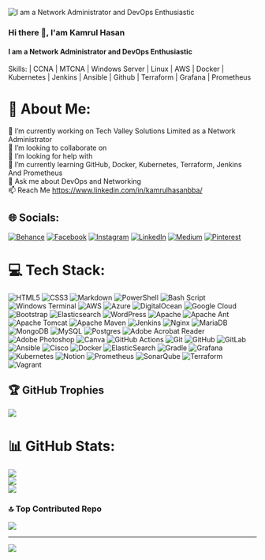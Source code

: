 
![I am a Network Administrator and DevOps Enthusiastic](https://arturssmirnovs.github.io/github-profile-readme-generator/images/banner.png)
### Hi there 👋, I'am Kamrul Hasan
#### I am a Network Administrator and DevOps Enthusiastic


Skills: | CCNA | MTCNA | Windows Server | Linux | AWS | Docker | Kubernetes | Jenkins | Ansible | Github | Terraform | Grafana | Prometheus


# 💫 About Me:
🔭 I’m currently working on Tech Valley Solutions Limited as a Network Administrator<br>👯 I’m looking to collaborate on<br>🤝 I’m looking for help with<br>🌱 I’m currently learning GitHub, Docker, Kubernetes, Terraform, Jenkins And Prometheus <br>💬 Ask me about DevOps and Networking<br>📫 Reach Me https://www.linkedin.com/in/kamrulhasanbba/


## 🌐 Socials:
[![Behance](https://img.shields.io/badge/Behance-1769ff?logo=behance&logoColor=white)](https://behance.net/kamrulhassanbd) [![Facebook](https://img.shields.io/badge/Facebook-%231877F2.svg?logo=Facebook&logoColor=white)](https://facebook.com/kamrulhassanbd33) [![Instagram](https://img.shields.io/badge/Instagram-%23E4405F.svg?logo=Instagram&logoColor=white)](https://instagram.com/kamrulhassanbd) [![LinkedIn](https://img.shields.io/badge/LinkedIn-%230077B5.svg?logo=linkedin&logoColor=white)](https://linkedin.com/in/kamrulhasanbba) [![Medium](https://img.shields.io/badge/Medium-12100E?logo=medium&logoColor=white)](https://medium.com/@@kamrulhassanbd3) [![Pinterest](https://img.shields.io/badge/Pinterest-%23E60023.svg?logo=Pinterest&logoColor=white)](https://pinterest.com/kamrolhasanbd) 

# 💻 Tech Stack:
![HTML5](https://img.shields.io/badge/html5-%23E34F26.svg?style=plastic&logo=html5&logoColor=white) ![CSS3](https://img.shields.io/badge/css3-%231572B6.svg?style=plastic&logo=css3&logoColor=white) ![Markdown](https://img.shields.io/badge/markdown-%23000000.svg?style=plastic&logo=markdown&logoColor=white) ![PowerShell](https://img.shields.io/badge/PowerShell-%235391FE.svg?style=plastic&logo=powershell&logoColor=white) ![Bash Script](https://img.shields.io/badge/bash_script-%23121011.svg?style=plastic&logo=gnu-bash&logoColor=white) ![Windows Terminal](https://img.shields.io/badge/Windows%20Terminal-%234D4D4D.svg?style=plastic&logo=windows-terminal&logoColor=white) ![AWS](https://img.shields.io/badge/AWS-%23FF9900.svg?style=plastic&logo=amazon-aws&logoColor=white) ![Azure](https://img.shields.io/badge/azure-%230072C6.svg?style=plastic&logo=microsoftazure&logoColor=white) ![DigitalOcean](https://img.shields.io/badge/DigitalOcean-%230167ff.svg?style=plastic&logo=digitalOcean&logoColor=white) ![Google Cloud](https://img.shields.io/badge/GoogleCloud-%234285F4.svg?style=plastic&logo=google-cloud&logoColor=white) ![Bootstrap](https://img.shields.io/badge/bootstrap-%238511FA.svg?style=plastic&logo=bootstrap&logoColor=white) ![Elasticsearch](https://img.shields.io/badge/elasticsearch-%230377CC.svg?style=plastic&logo=elasticsearch&logoColor=white) ![WordPress](https://img.shields.io/badge/WordPress-%23117AC9.svg?style=plastic&logo=WordPress&logoColor=white) ![Apache](https://img.shields.io/badge/apache-%23D42029.svg?style=plastic&logo=apache&logoColor=white) ![Apache Ant](https://img.shields.io/badge/Apache%20Ant-A81C7D?style=plastic&logo=Apache%20Ant&logoColor=white) ![Apache Tomcat](https://img.shields.io/badge/apache%20tomcat-%23F8DC75.svg?style=plastic&logo=apache-tomcat&logoColor=black) ![Apache Maven](https://img.shields.io/badge/Apache%20Maven-C71A36?style=plastic&logo=Apache%20Maven&logoColor=white) ![Jenkins](https://img.shields.io/badge/jenkins-%232C5263.svg?style=plastic&logo=jenkins&logoColor=white) ![Nginx](https://img.shields.io/badge/nginx-%23009639.svg?style=plastic&logo=nginx&logoColor=white) ![MariaDB](https://img.shields.io/badge/MariaDB-003545?style=plastic&logo=mariadb&logoColor=white) ![MongoDB](https://img.shields.io/badge/MongoDB-%234ea94b.svg?style=plastic&logo=mongodb&logoColor=white) ![MySQL](https://img.shields.io/badge/mysql-4479A1.svg?style=plastic&logo=mysql&logoColor=white) ![Postgres](https://img.shields.io/badge/postgres-%23316192.svg?style=plastic&logo=postgresql&logoColor=white) ![Adobe Acrobat Reader](https://img.shields.io/badge/Adobe%20Acrobat%20Reader-EC1C24.svg?style=plastic&logo=Adobe%20Acrobat%20Reader&logoColor=white) ![Adobe Photoshop](https://img.shields.io/badge/adobe%20photoshop-%2331A8FF.svg?style=plastic&logo=adobe%20photoshop&logoColor=white) ![Canva](https://img.shields.io/badge/Canva-%2300C4CC.svg?style=plastic&logo=Canva&logoColor=white) ![GitHub Actions](https://img.shields.io/badge/github%20actions-%232671E5.svg?style=plastic&logo=githubactions&logoColor=white) ![Git](https://img.shields.io/badge/git-%23F05033.svg?style=plastic&logo=git&logoColor=white) ![GitHub](https://img.shields.io/badge/github-%23121011.svg?style=plastic&logo=github&logoColor=white) ![GitLab](https://img.shields.io/badge/gitlab-%23181717.svg?style=plastic&logo=gitlab&logoColor=white) ![Ansible](https://img.shields.io/badge/ansible-%231A1918.svg?style=plastic&logo=ansible&logoColor=white) ![Cisco](https://img.shields.io/badge/cisco-%23049fd9.svg?style=plastic&logo=cisco&logoColor=black) ![Docker](https://img.shields.io/badge/docker-%230db7ed.svg?style=plastic&logo=docker&logoColor=white) ![ElasticSearch](https://img.shields.io/badge/-ElasticSearch-005571?style=plastic&logo=elasticsearch) ![Gradle](https://img.shields.io/badge/Gradle-02303A.svg?style=plastic&logo=Gradle&logoColor=white) ![Grafana](https://img.shields.io/badge/grafana-%23F46800.svg?style=plastic&logo=grafana&logoColor=white) ![Kubernetes](https://img.shields.io/badge/kubernetes-%23326ce5.svg?style=plastic&logo=kubernetes&logoColor=white) ![Notion](https://img.shields.io/badge/Notion-%23000000.svg?style=plastic&logo=notion&logoColor=white) ![Prometheus](https://img.shields.io/badge/Prometheus-E6522C?style=plastic&logo=Prometheus&logoColor=white) ![SonarQube](https://img.shields.io/badge/SonarQube-black?style=plastic&logo=sonarqube&logoColor=4E9BCD) ![Terraform](https://img.shields.io/badge/terraform-%235835CC.svg?style=plastic&logo=terraform&logoColor=white) ![Vagrant](https://img.shields.io/badge/vagrant-%231563FF.svg?style=plastic&logo=vagrant&logoColor=white)

## 🏆 GitHub Trophies
![](https://github-profile-trophy.vercel.app/?username=kamrulhassanbd&theme=radical&no-frame=true&no-bg=false&margin-w=4)

# 📊 GitHub Stats:
![](https://github-readme-stats.vercel.app/api?username=kamrulhassanbd&theme=highcontrast&hide_border=true&include_all_commits=true&count_private=true)<br/>
![](https://github-readme-streak-stats.herokuapp.com/?user=kamrulhassanbd&theme=highcontrast&hide_border=true)<br/>
![](https://github-readme-stats.vercel.app/api/top-langs/?username=kamrulhassanbd&theme=highcontrast&hide_border=true&include_all_commits=true&count_private=true&layout=compact)


### 🔝 Top Contributed Repo
![](https://github-contributor-stats.vercel.app/api?username=kamrulhassanbd&limit=5&theme=highcontrast&combine_all_yearly_contributions=true)

---
[![](https://visitcount.itsvg.in/api?id=kamrulhassanbd&icon=8&color=5)](https://visitcount.itsvg.in)

<!-- Proudly created with GPRM ( https://gprm.itsvg.in ) -->
